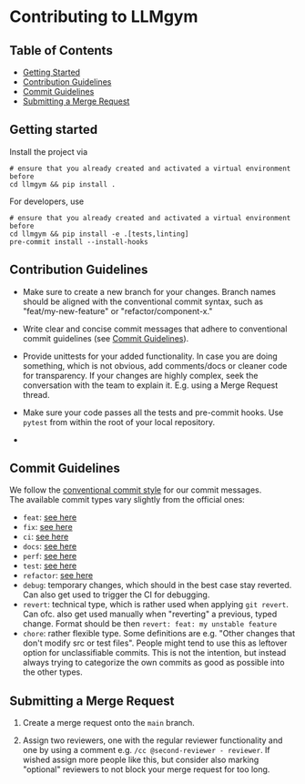 # Contributing to LLMgym
## Table of Contents

- [Getting Started](#getting-started)
- [Contribution Guidelines](#contribution-guidelines)
- [Commit Guidelines](#commit-guidelines)
- [Submitting a Merge Request](#submitting-a-merge-request)

## Getting started

Install the project via
```shell
# ensure that you already created and activated a virtual environment before
cd llmgym && pip install .
```

For developers, use
```shell
# ensure that you already created and activated a virtual environment before
cd llmgym && pip install -e .[tests,linting]
pre-commit install --install-hooks
```

## Contribution Guidelines

- Make sure to create a new branch for your changes. Branch names should be aligned with the conventional commit syntax, such as "feat/my-new-feature" or "refactor/component-x."

- Write clear and concise commit messages that adhere to conventional commit guidelines (see [Commit Guidelines](#commit-guidelines)).

- Provide unittests for your added functionality. In case you are doing something, which is not obvious, add comments/docs or cleaner code for transparency. If your changes are highly complex, seek the conversation with the team to explain it. E.g. using a Merge Request thread.

- Make sure your code passes all the tests and pre-commit hooks. Use `pytest` from within the root of your local repository.

- 
## Commit Guidelines

We follow the [conventional commit style](https://www.conventionalcommits.org/en/v1.0.0/) for our commit messages.  
The available commit types vary slightly from the official ones:
- `feat`: [see here](https://github.com/angular/angular/blob/22b96b9/CONTRIBUTING.md#-commit-message-guidelines)
- `fix`: [see here](https://github.com/angular/angular/blob/22b96b9/CONTRIBUTING.md#-commit-message-guidelines)
- `ci`: [see here](https://github.com/angular/angular/blob/22b96b9/CONTRIBUTING.md#-commit-message-guidelines)
- `docs`: [see here](https://github.com/angular/angular/blob/22b96b9/CONTRIBUTING.md#-commit-message-guidelines)
- `perf`: [see here](https://github.com/angular/angular/blob/22b96b9/CONTRIBUTING.md#-commit-message-guidelines)
- `test`: [see here](https://github.com/angular/angular/blob/22b96b9/CONTRIBUTING.md#-commit-message-guidelines)
- `refactor`: [see here](https://github.com/angular/angular/blob/22b96b9/CONTRIBUTING.md#-commit-message-guidelines)
- `debug`: temporary changes, which should in the best case stay reverted. Can also get used to trigger the CI for debugging. 
- `revert`: technical type, which is rather used when applying `git revert`. Can ofc. also get used manually when "reverting" a previous, typed change. Format should be then `revert: feat: my unstable feature`
- `chore`: rather flexible type. Some definitions are e.g. "Other changes that don't modify src or test files". People might tend to use this as leftover option for unclassifiable commits. This is not the intention, but instead always trying to categorize the own commits as good as possible into the other types.


## Submitting a Merge Request

1. Create a merge request onto the `main` branch.

2. Assign two reviewers, one with the regular reviewer functionality and one by using a comment e.g. `/cc @second-reviewer - reviewer`. If wished assign more people like this, but consider also marking "optional" reviewers to not block your merge request for too long.

